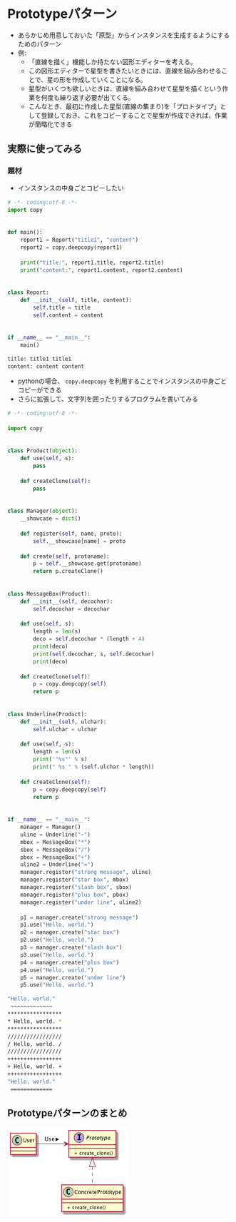 # Prototypeパターン
- あらかじめ用意しておいた「原型」からインスタンスを生成するようにするためのパターン
- 例:
  - 「直線を描く」機能しか持たない図形エディターを考える。
  - この図形エディターで星型を書きたいときには、直線を組み合わせることで、星の形を作成していくことになる。
  - 星型がいくつも欲しいときは、直線を組み合わせて星型を描くという作業を何度も繰り返す必要が出てくる。
  - こんなとき、最初に作成した星型(直線の集まり)を「プロトタイプ」として登録しておき、これをコピーすることで星型が作成できれば、作業が簡略化できる


## 実際に使ってみる
### 題材
- インスタンスの中身ごとコピーしたい

```python
# -*- coding:utf-8 -*-
import copy


def main():
    report1 = Report("title1", "content")
    report2 = copy.deepcopy(report1)

    print("title:", report1.title, report2.title)
    print("content:", report1.content, report2.content)


class Report:
    def __init__(self, title, content):
        self.title = title
        self.content = content


if __name__ == "__main__":
    main()
```

```bash
title: title1 title1
content: content content
```

- pythonの場合、 `copy.deepcopy` を利用することでインスタンスの中身ごとコピーができる
- さらに拡張して、文字列を囲ったりするプログラムを書いてみる

```python
# -*- coding:utf-8 -*-

import copy


class Product(object):
    def use(self, s):
        pass

    def createClone(self):
        pass


class Manager(object):
    __showcase = dict()

    def register(self, name, proto):
        self.__showcase[name] = proto

    def create(self, protoname):
        p = self.__showcase.get(protoname)
        return p.createClone()


class MessageBox(Product):
    def __init__(self, decochar):
        self.decochar = decochar

    def use(self, s):
        length = len(s)
        deco = self.decochar * (length + 4)
        print(deco)
        print(self.decochar, s, self.decochar)
        print(deco)

    def createClone(self):
        p = copy.deepcopy(self)
        return p


class Underline(Product):
    def __init__(self, ulchar):
        self.ulchar = ulchar

    def use(self, s):
        length = len(s)
        print('"%s"' % s)
        print(" %s " % (self.ulchar * length))

    def createClone(self):
        p = copy.deepcopy(self)
        return p


if __name__ == "__main__":
    manager = Manager()
    uline = Underline("~")
    mbox = MessageBox("*")
    sbox = MessageBox("/")
    pbox = MessageBox("+")
    uline2 = Underline("=")
    manager.register("strong message", uline)
    manager.register("star box", mbox)
    manager.register("slash box", sbox)
    manager.register("plus box", pbox)
    manager.register("under line", uline2)

    p1 = manager.create("strong message")
    p1.use("Hello, world.")
    p2 = manager.create("star box")
    p2.use("Hello, world.")
    p3 = manager.create("slash box")
    p3.use("Hello, world.")
    p4 = manager.create("plus box")
    p4.use("Hello, world.")
    p5 = manager.create("under line")
    p5.use("Hello, world.")
```

```bash
"Hello, world."
 ~~~~~~~~~~~~~
*****************
* Hello, world. *
*****************
/////////////////
/ Hello, world. /
/////////////////
+++++++++++++++++
+ Hello, world. +
+++++++++++++++++
"Hello, world."
 =============
```

## Prototypeパターンのまとめ
![class_image](./Prototype.png)
